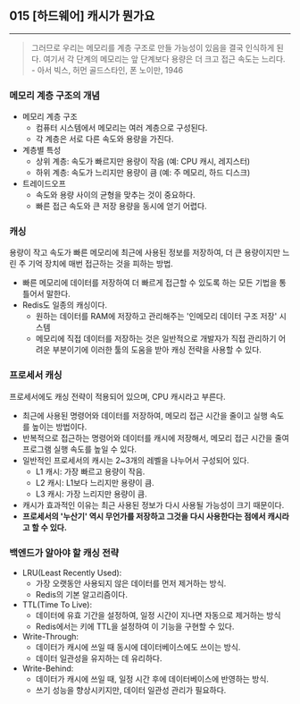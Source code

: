 ## 015 [하드웨어] 캐시가 뭔가요

---

> 그러므로 우리는 메모리를 계층 구조로 만들 가능성이 있음을 결국 인식하게 된다. 여기서 각 단계의 메모리는 앞 단계보다 용량은 더 크고 접근 속도는 느리다. - 아서 빅스, 허먼 골드스타인, 폰 노이만, 1946

### 메모리 계층 구조의 개념
- 메모리 계층 구조
  - 컴퓨터 시스템에서 메모리는 여러 계층으로 구성된다.
  - 각 계층은 서로 다른 속도와 용량을 가진다.
- 계층별 특성
  - 상위 계층: 속도가 빠르지만 용량이 작음 (예: CPU 캐시, 레지스터)
  - 하위 계층: 속도가 느리지만 용량이 큼 (예: 주 메모리, 하드 디스크)
- 트레이드오프
  - 속도와 용량 사이의 균형을 맞추는 것이 중요하다.
  - 빠른 접근 속도와 큰 저장 용량을 동시에 얻기 어렵다.

### 캐싱
용량이 작고 속도가 빠른 메모리에 최근에 사용된 정보를 저장하여, 더 큰 용량이지만 느린 주 기억 장치에 매번 접근하는 것을 피하는 방법.
- 빠른 메모리에 데이터를 저장하여 더 빠르게 접근할 수 있도록 하는 모든 기법을 통틀어서 말한다.
- Redis도 일종의 캐싱이다.
  - 원하는 데이터를 RAM에 저장하고 관리해주는 '인메모리 데이터 구조 저장' 시스템
  - 메모리에 직접 데이터를 저장하는 것은 일반적으로 개발자가 직접 관리하기 어려운 부분이기에 이러한 툴의 도움을 받아 캐싱 전략을 사용할 수 있다.

### 프로세서 캐싱
프로세서에도 캐싱 전략이 적용되어 있으며, CPU 캐시라고 부른다.
- 최근에 사용된 명령어와 데이터를 저장하여, 메모리 접근 시간을 줄이고 실행 속도를 높이는 방법이다.
- 반복적으로 접근하는 명령어와 데이터를 캐시에 저장해서, 메모리 접근 시간을 줄여 프로그램 실행 속도를 높일 수 있다.
- 일반적인 프로세서의 캐시는 2~3개의 레벨을 나누어서 구성되어 있다.
  - L1 캐시: 가장 빠르고 용량이 작음.
  - L2 캐시: L1보다 느리지만 용량이 큼.
  - L3 캐시: 가장 느리지만 용량이 큼.
- 캐시가 효과적인 이유는 최근 사용된 정보가 다시 사용될 가능성이 크기 때문이다.
- **프로세서의 '누산기' 역시 무언가를 저장하고 그것을 다시 사용한다는 점에서 캐시라고 할 수 있다.**

### 백엔드가 알아야 할 캐싱 전략 
- LRU(Least Recently Used):
  - 가장 오랫동안 사용되지 않은 데이터를 먼저 제거하는 방식.
  - Redis의 기본 알고리즘이다.
- TTL(Time To Live):
  - 데이터에 유효 기간을 설정하여, 일정 시간이 지나면 자동으로 제거하는 방식
  - Redis에서는 키에 TTL을 설정하여 이 기능을 구현할 수 있다.
- Write-Through:
  - 데이터가 캐시에 쓰일 때 동시에 데이터베이스에도 쓰이는 방식.
  - 데이터 일관성을 유지하는 데 유리하다.
- Write-Behind:
  - 데이터가 캐시에 쓰일 때, 일정 시간 후에 데이터베이스에 반영하는 방식.
  - 쓰기 성능을 향상시키지만, 데이터 일관성 관리가 필요하다.